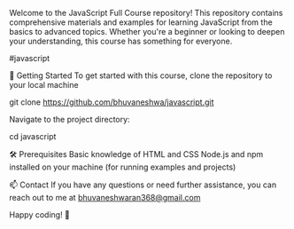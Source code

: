 Welcome to the JavaScript Full Course repository! This repository contains comprehensive materials and examples for learning JavaScript from the basics to advanced topics. Whether you're a beginner or looking to deepen your understanding, this course has something for everyone.

#javascript 

🚀 Getting Started
To get started with this course, clone the repository to your local machine

git clone https://github.com/bhuvaneshwa/javascript.git

Navigate to the project directory:

cd javascript

🛠 Prerequisites
Basic knowledge of HTML and CSS
Node.js and npm installed on your machine (for running examples and projects)

📫 Contact
If you have any questions or need further assistance, you can reach out to me at bhuvaneshwaran368@gmail.com

Happy coding! 🎉
